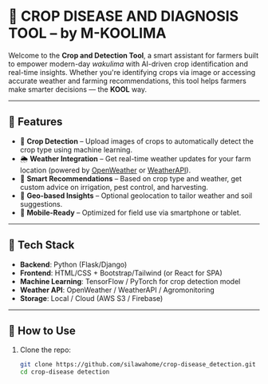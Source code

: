 # 🌾 CROP DISEASE AND DIAGNOSIS TOOL – by M-KOOLIMA

Welcome to the **Crop and Detection Tool**, a smart assistant for farmers built to empower modern-day *wakulima* with AI-driven crop identification and real-time insights. Whether you're identifying crops via image or accessing accurate weather and farming recommendations, this tool helps farmers make smarter decisions — the **KOOL** way.

---

## 🚀 Features

- 📸 **Crop Detection** – Upload images of crops to automatically detect the crop type using machine learning.
- 🌦️ **Weather Integration** – Get real-time weather updates for your farm location (powered by [OpenWeather](https://openweathermap.org/) or [WeatherAPI](https://www.weatherapi.com/)).
- 🧠 **Smart Recommendations** – Based on crop type and weather, get custom advice on irrigation, pest control, and harvesting.
- 📍 **Geo-based Insights** – Optional geolocation to tailor weather and soil suggestions.
- 📱 **Mobile-Ready** – Optimized for field use via smartphone or tablet.

---

## 🔧 Tech Stack

- **Backend**: Python (Flask/Django)
- **Frontend**: HTML/CSS + Bootstrap/Tailwind (or React for SPA)
- **Machine Learning**: TensorFlow / PyTorch for crop detection model
- **Weather API**: OpenWeather / WeatherAPI / Agromonitoring
- **Storage**: Local / Cloud (AWS S3 / Firebase)

---

## 📸 How to Use

1. Clone the repo:
   ```bash
   git clone https://github.com/silawahome/crop-disease_detection.git
   cd crop-disease detection
